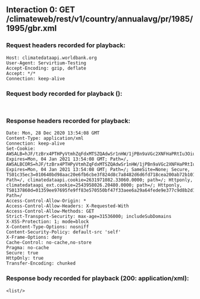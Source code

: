 ## Interaction 0: GET /climateweb/rest/v1/country/annualavg/pr/1985/1995/gbr.xml

### Request headers recorded for playback:

```
Host: climatedataapi.worldbank.org
User-Agent: Servirtium-Testing
Accept-Encoding: gzip, deflate
Accept: */*
Connection: keep-alive
```

### Request body recorded for playback ():

```


```

### Response headers recorded for playback:

```
Date: Mon, 28 Dec 2020 13:54:08 GMT
Content-Type: application/xml
Connection: keep-alive
Set-Cookie: AWSALB=hJF/tzBrx4PTHPyVtmhZqFdxMTSZQAdwSr1nHW/1jPBn9aVGc2XNFHaPRtIu3Oiur9DWlaowWzJFxhoSLSxUtsyme2NWKeb2ieAhfkdgVZ2bLvHaLnDwd2/RojZc; Expires=Mon, 04 Jan 2021 13:54:08 GMT; Path=/, AWSALBCORS=hJF/tzBrx4PTHPyVtmhZqFdxMTSZQAdwSr1nHW/1jPBn9aVGc2XNFHaPRtIu3Oiur9DWlaowWzJFxhoSLSxUtsyme2NWKeb2ieAhfkdgVZ2bLvHaLnDwd2/RojZc; Expires=Mon, 04 Jan 2021 13:54:08 GMT; Path=/; SameSite=None; Secure, TS01c35ec3=010640bd98aac20e6fb6cbe3f824d8c7a8482d6d6fd718cea200ab72b1016070c8fc93bab3aa1c5953ab05fe53f41269ed7bc2c177; Path=/, climatedataapi.cookie=2631971082.33060.0000; path=/; Httponly, climatedataapi_ext.cookie=2543958026.20480.0000; path=/; Httponly, TS0137860d=01359ee97695fe9ff83e570550bf47f33aee6a29a64fede9e377c9d8b2d1a48eba7df35093eecb37e372dc0128bd4bf12d00570b141ceb008a0d330ff0283e8c105fafe5e0bae0d0c54c8b12979e98dd69ee0b8c659931258cc352fb043b8cac24d5926e1cd77a4f1374fb9d80ac9e10965625c0377ed68a007a97572c200af7b9deae1557; Path=/
Access-Control-Allow-Origin: *
Access-Control-Allow-Headers: X-Requested-With
Access-Control-Allow-Methods: GET
Strict-Transport-Security: max-age=31536000; includeSubDomains
X-XSS-Protection: 1; mode=block
X-Content-Type-Options: nosniff
Content-Security-Policy: default-src 'self'
X-Frame-Options: deny
Cache-Control: no-cache,no-store
Pragma: no-cache
Secure: true
HttpOnly: true
Transfer-Encoding: chunked
```

### Response body recorded for playback (200: application/xml):

```
<list/>
```
